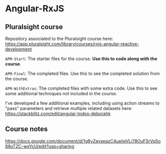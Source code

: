 # Angular-RxJS

## Pluralsight course

Repository associated to the Pluralsight course here: https://app.pluralsight.com/library/courses/rxjs-angular-reactive-development

`APM-Start`: The starter files for the course. **Use this to code along with the course**.

`APM-Final`: The completed files. Use this to see the completed solution from the course.

`APM-WithExtras`: The completed files with some extra code. Use this to see some additional techniques not included in the course.

I've developed a few additional examples, including using action streams to "pass" parameters and retrieve multiple related datasets here: https://stackblitz.com/edit/angular-todos-deborahk

## Course notes
https://docs.google.com/document/d/1g8yZeyseazC4ueiieVLi78OuFSrVq5o88oTZC-woYcU/edit?usp=sharing
